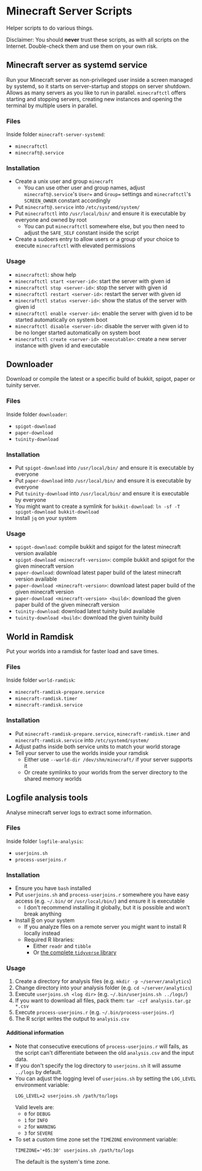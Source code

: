 # Minecraft Server Scripts

Helper scripts to do various things.

Disclaimer: You should **never** trust these scripts, as with all scripts on the Internet. Double-check them and use them on your own risk.

## Minecraft server as systemd service

Run your Minecraft server as non-privileged user inside a screen managed by systemd, so it starts on server-startup and stopps on server shutdown. Allows as many servers as you like to run in parallel. `minecraftctl` offers starting and stopping servers, creating new instances and opening the terminal by multiple users in parallel.

### Files

Inside folder `minecraft-server-systemd`:
- `minecraftctl`
- `minecraft@.service`

### Installation

- Create a unix user and group `minecraft`
  - You can use other user and group names, adjust `minecraft@.service`'s `User=` and `Group=` settings and `minecraftctl`'s `SCREEN_OWNER` constant accordingly
- Put `minecraft@.service` into `/etc/systemd/system/`
- Put `minecraftctl` into `/usr/local/bin/` and ensure it is executable by everyone and owned by root
  - You can put `minecraftctl` somewhere else, but you then need to adjust the `SAFE_SELF` constant inside the script
- Create a sudoers entry to allow users or a group of your choice to execute `minecraftctl` with elevated permissions

### Usage

- `minecraftctl`: show help
- `minecraftctl start <server-id>`: start the server with given id
- `minecraftctl stop <server-id>`: stop the server with given id
- `minecraftctl restart <server-id>`: restart the server with given id
- `minecraftctl status <server-id>`: show the status of the server with given id
- `minecraftctl enable <server-id>`: enable the server with given id to be started automatically on system boot
- `minecraftctl disable <server-id>`: disable the server with given id to be no longer started automatically on system boot
- `minecraftctl create <server-id> <executable>`: create a new server instance with given id and executable

## Downloader

Download or compile the latest or a specific build of bukkit, spigot, paper or tuinity server.

### Files

Inside folder `downloader`:
- `spigot-download`
- `paper-download`
- `tuinity-download`

### Installation

- Put `spigot-download` into `/usr/local/bin/` and ensure it is executable by everyone
- Put `paper-download` into `/usr/local/bin/` and ensure it is executable by everyone
- Put `tuinity-download` into `/usr/local/bin/` and ensure it is executable by everyone
- You might want to create a symlink for `bukkit-download`: `ln -sf -T spigot-download bukkit-download`
- Install `jq` on your system

### Usage

- `spigot-download`: compile bukkit and spigot for the latest minecraft version available
- `spigot-download <minecraft-version>`: compile bukkit and spigot for the given minecraft version
- `paper-download`: download latest paper build of the latest minecraft version available
- `paper-download <minecraft-version>`: download latest paper build of the given minecraft version
- `paper-download <minecraft-version> <build>`: download the given paper build of the given minecraft version
- `tuinity-download`: download latest tuinity build available
- `tuinity-download <build>`: download the given tuinity build

## World in Ramdisk

Put your worlds into a ramdisk for faster load and save times.

### Files

Inside folder `world-ramdisk`:
- `minecraft-ramdisk-prepare.service`
- `minecraft-ramdisk.timer`
- `minecraft-ramdisk.service`

### Installation

- Put `minecraft-ramdisk-prepare.service`, `minecraft-ramdisk.timer` and `minecraft-ramdisk.service` into `/etc/systemd/system/`
- Adjust paths inside both service units to match your world storage
- Tell your server to use the worlds inside your ramdisk
  - Either use `--world-dir /dev/shm/minecraft/` if your server supports it
  - Or create symlinks to your worlds from the server directory to the shared memory worlds

## Logfile analysis tools

Analyse minecraft server logs to extract some information.

### Files

Inside folder `logfile-analysis`:
- `userjoins.sh`
- `process-userjoins.r`

### Installation

- Ensure you have `bash` installed
- Put `userjoins.sh` and `process-userjoins.r` somewhere you have easy access (e.g. `~/.bin/` or `/usr/local/bin/`) and ensure it is executable
  - I don't recommend installing it globally, but it is possible and won't break anything
- Install [R](https://www.r-project.org/) on your system
  - If you analyze files on a remote server you might want to install R locally instead
  - Required R libraries:
    - Either `readr` and `tibble`
    - Or [the complete `tidyverse` library](https://www.tidyverse.org/)

### Usage

1. Create a directory for analysis files (e.g. `mkdir -p ~/server/analytics`)
2. Change directory into your analysis folder (e.g. `cd ~/server/analytics`)
3. Execute `userjoins.sh <log dir>` (e.g. `~/.bin/userjoins.sh ../logs/`)
4. If you want to download all files, pack them: `tar -czf analysis.tar.gz *.csv`
5. Execute `process-userjoins.r` (e.g. `~/.bin/process-userjoins.r`)
6. The R script writes the output to `analysis.csv`

#### Additional information
- Note that consecutive executions of `process-userjoins.r` will fails, as the script can't differentiate between the old `analysis.csv` and the input data.
- If you don't specify the log directory to `userjoins.sh` it will assume `../logs` by default.
- You can adjust the logging level of `userjoins.sh` by setting the `LOG_LEVEL` environment variable:
  ```shell script
  LOG_LEVEL=2 userjoins.sh /path/to/logs
  ```
  Valid levels are:
  - `0` for `DEBUG`
  - `1` for `INFO`
  - `2` for `WARNING`
  - `3` for `SEVERE`
- To set a custom time zone set the `TIMEZONE` environment variable: 
  ```shell script
  TIMEZONE='+05:30' userjoins.sh /path/to/logs
  ```
  The default is the system's time zone.
